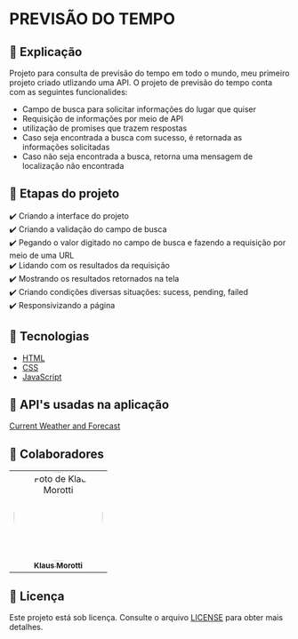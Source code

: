 # PREVISÃO DO TEMPO

## 📄 Explicação

Projeto para consulta de previsão do tempo em todo o mundo, meu primeiro projeto criado utlizando uma API.
O projeto de previsão do tempo conta com as seguintes funcionalides:

* Campo de busca para solicitar informações do lugar que quiser
* Requisição de informações por meio de API
* utilização de promises que trazem respostas
* Caso seja encontrada a busca com sucesso, é retornada as informações solicitadas
* Caso não seja encontrada a busca, retorna uma mensagem de localização não encontrada

## 🎯 Etapas do projeto

✔️ Criando a interface do projeto </br>
✔️ Criando a validação do campo de busca </br>
✔️ Pegando o valor digitado no campo de busca e fazendo a requisição por meio de uma URL </br>
✔️ Lidando com os resultados da requisição </br>
✔️ Mostrando os resultados retornados na tela </br> 
✔️ Criando condições diversas situações: sucess, pending, failed </br>
✔️ Responsivizando a página


## 🚀 Tecnologias
* <a href="https://developer.mozilla.org/pt-BR/docs/Web/HTML" target="_blank">HTML</a>
* <a href="https://developer.mozilla.org/pt-BR/docs/Web/CSS" target="_blank">CSS</a>
* <a href="https://developer.mozilla.org/pt-BR/docs/Web/JavaScript" target="_blank">JavaScript</a>

## 📡 API'𝘀 usadas na aplicação
<a href="https://openweathermap.org/" target="_blank">Current Weather and Forecast</a>

## 🤝 Colaboradores

<table>
  <tr>
    <td align="center">
      <a href="#">
        <img src="https://avatars.githubusercontent.com/u/84789400?v=4" width="160px;" height="160px" style="border-radius:50%" alt="Foto de Klaus Morotti"/><br>
        <sub>
          <b>Klaus Morotti</b>
        </sub>
      </a>
    </td>
  </tr>
</table>

## 📝 Licença

Este projeto está sob licença. Consulte o arquivo <a href="https://github.com/klausmorotti/previsao-do-tempo/blob/master/LICENSE">LICENSE</a> para obter mais detalhes.


